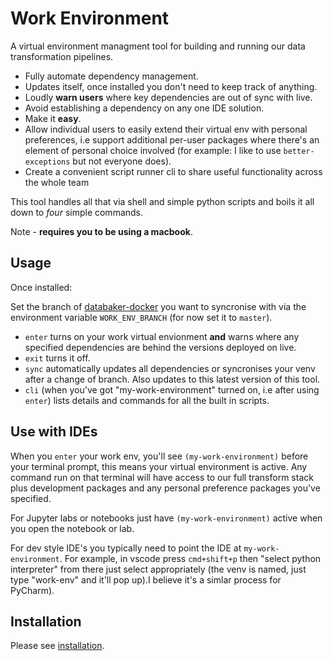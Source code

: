 
# Work Environment

A virtual environment managment tool for building and running our data transformation pipelines. 

* Fully automate dependency management.
* Updates itself, once installed you don't need to keep track of anything.
* Loudly **warn users** where key dependencies are out of sync with live.
* Avoid establishing a dependency on any one IDE solution.
* Make it **easy**.
* Allow individual users to easily extend their virtual env with personal preferences, i.e support additional per-user packages where there's an element of personal choice involved (for example: I like to use `better-exceptions` but not everyone does).
* Create a convenient script runner cli to share useful functionality across the whole team

This tool handles all that via shell and simple python scripts and boils it all down to _four_ simple commands.

Note - **requires you to be using a macbook**.


## Usage

Once installed:

Set the branch of [databaker-docker](https://github.com/GSS-Cogs/databaker-docker) you want to syncronise with via the environment variable `WORK_ENV_BRANCH` (for now set it to `master`).

* `enter` turns on your work virtual envionment **and** warns where any specified dependencies are behind the versions deployed on live.
* `exit` turns it off.
* `sync` automatically updates all dependencies or syncronises your venv after a change of branch. Also updates to this latest version of this tool.
* `cli` (when you've got "my-work-environment" turned on, i.e after using `enter`) lists details and commands for all the built in scripts.

## Use with IDEs

When you `enter` your work env, you'll see `(my-work-environment)` before your terminal prompt, this means your virtual environment is active. Any command run on that terminal will have access to our full transform stack plus development packages and any personal preference packages you've specified.

For Jupyter labs or notebooks just have `(my-work-environment)` active when you open the notebook or lab.

For dev style IDE's you typically need to point the IDE at `my-work-environment`. For example, in vscode press `cmd+shift+p` then "select python interpreter" from there just select appropriately (the venv is named, just type "work-env" and it'll pop up).I believe it's a simlar process for PyCharm).

## Installation

Please see [installation](https://github.com/mikeAdamss/work-env/blob/master/installation.md).

